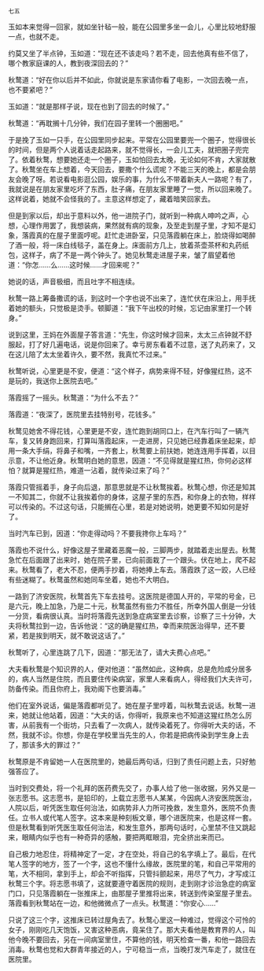     七五 

   玉如本来觉得一回家，就如坐针毡一般，能在公园里多坐一会儿，心里比较地舒服一点，也就不走。

   约莫又坐了半点钟，玉如道：“现在还不该走吗？若不走，回去他真有些不信了，哪个教家庭课的人，教到夜深回去的？”

   秋鹜道：“好在你以后并不如此，你就说是东家请你看了电影，一次回去晚一点，也不要紧吧？”

   玉如道：“就是那样子说，现在也到了回去的时候了。”

   秋鹜道：“再耽搁十几分钟，我们在园子里转一个圈圈吧。”

   于是挽了玉如一只手，在公园里同步起来。平常在公园里要兜一个圈子，觉得很长的时间，但是两个人说着话走起路来，就不觉得长，一会儿工夫，就把圈子兜完了。依着秋鹜，想要她还走一个圈子，玉如怕回去太晚，无论如何不肯，大家就散了。秋鹜坐在车上想着，今天回去，要撒个什么谎呢？不能三天的晚上，都是会朋友会晚了呀。若说看电影逛公园，娱乐的事，为什么不带着新夫人一路呢？有了，我就说是在朋友家里吃坏了东西，肚子痛，在朋友家里睡了一觉，所以回来晚了。这样说着，她就不会怪我的了。主意这样想定了，藏着暗笑回家去。

   但是到家以后，却出于意料以外，他一进院子门，就听到一种病人呻吟之声，心想，心理作用罢了，我想装病，果然就有病的现象，及至走到屋子里，才知不是幻象，落霞真的在屋子里面哼呢。赶忙走进卧室，只见落霞躺在床上，脸烧得如喝醉了酒一般，将一床白线毯子，盖在身上。床面前方几上，放着茶壶茶杯和丸药纸包，这样子，病了不是一两个钟头了。她见秋鹜走进屋子来，皱了眉望着他道：“你怎……么……这时候……才回来呢？”

   她说的话，声音极细，而且吐字不相连续。

   秋鹜一路上筹备撒谎的话，到这时一个字也说不出来了，连忙伏在床沿上，用手抚着她的额头，只觉极是烫手。顿脚道：“我下午出校的时候，忘记由家里打一个转身。”

   说到这里，王妈在外面屋子答言道：“先生，你这时候才回来，太太三点钟就不舒服起，打了好几遍电话，说是你回来了。幸亏房东看着不过意，送了丸药来了，又在这儿陪了太太坐着许久，要不然，我真忙不过来。”

   秋鹜听说，心里更是不安，便道：“这个样子，病势来得不轻，好像猩红热，这不是玩的，我送你上医院去吧。”

   落霞摇了一摇头。秋鹜道：“为什么不去？”

   落霞道：“夜深了，医院里去挂特别号，花钱多。”

   秋鹜见她舍不得花钱，心里更是不安，连忙跑到胡同口上，在汽车行叫了一辆汽车，复又转身跑回来，打算叫落霞起床，一走进房，只见她已经靠着床坐起来，却用一条大手绢，将鼻子和嘴，一齐套上，秋鹜要上前扶她，她连连用手挥着，以目示意，不让他近身。秋鹜明白她的意思，因道：“不见得就是猩红热，你何必这样怕？就算是猩红热，难道一沾着，就传染过来了吗？”

   落霞只管摇着手，身子向后退，那意思就是不让秋鹜挨着。秋鹜心想，你还是知其一不知其二，你就不让我挨着你的身体，这屋子里的东西，和你身上的衣物，样样可以传染的。不过这句话，只能搁在心里，若是对她说明，她更要不知如何是好了。

   当时汽车已到，因道：“你走得动吗？不要我搀你上车吗？”

   落霞也不说什么，好像这屋子里藏着恶魔一般，三脚两步，就踏着走出屋去。秋鹜急忙在后面跟了出来时，她在院子里，已向前面栽了一个跟头。伏在地上，爬不起来。秋鹜看了，老大不忍，便两手抄着，将她捧上车去。落霞跌了这一跤，人已经有些迷糊了。秋鹜虽然和她同车坐着，她也不大明白。

   一路到了济安医院，秋鹜首先下车去挂号。这医院是德国人开的，平常的号金，已是六元，晚上加急，乃是二十元，秋鹜虽然有些力不胜任，所幸外国人倒是一分钱一分货，看病很认真。当时将落霞先送到急症病室里去诊察，诊察了三十分钟，大夫将秋鹜拉到一边，告诉他说：“这的确是猩红热，幸而来院医治得早，还不要紧，若是挨到明天，就不敢说这话了。”

   秋鹜听了，心里连跳了几下，因道：“那无法了，请大夫费心点吧。”

   大夫看秋鹜是个知识界的人，便对他道：“虽然如此，这种病，总是危险成分居多的，病人当然是住院，而且要住传染病室，家里人来看病人，得经我们大夫许可，防备传染。而且你府上，我劝阁下也要消毒。”

   他们在室外说话，偏是落霞都听见了。她在屋子里哼着，叫秋鹜去说话。秋鹜一进来，她就让他站着，因道：“大夫的话，你得听，我原来也不知道这猩红热怎么厉害，从前我有一个街坊，只去看了一次病人，就传染着死了。你得听大夫的话，不然，我就不诊。你想，你是在学校里当先生的人，你若是把病传染到学生身上去了，那该多大的罪过？”

   秋鹜原是不肯留她一人在医院里的，她最后两句话，归到了责任问题上去，只好勉强答应了。

   当时到交费处，将一个礼拜的医药费先交了，办事人给了他一张收据，另外又是一张志愿书。这志愿书，是铅印的，上载立志愿书人某某，今因病人济安医院医治，人院以后，听凭医生取任何治法，如病势非人力所可挽救，发生意外，医院不负责任。立书人或代笔人签字。这本来是种刻板文章，哪个进医院来，也是这样一套。但是秋鹜看到听凭医生取任何治法，和发生意外，那两句话时，心里禁不住又跳起来，眼睛内似乎也有一种奇异的感触，要把两眶眼泪，完全挤出来而已。

   自己极力地忍住，将精神定了一定，才在空处，将自己的名字填上了。最后，在代笔人签字的地方，签了一个字，这也不懂什么缘故，医院里的笔，和自己平常用的笔，大不相同，拿到手上，却会不听指挥，只管抖颤起来，用尽了气力，才写成江秋鹜三个字。将志愿书填了，这就要遵守着医院的规则，走到刚才诊治急症的病室门口，只见落霞躺在一张推床上，由那屋子里推将出来，转送到传染室屋子里去。落霞看到秋鹜站在一边，和他微微点了一点头。秋鹜道：“你安心……”

   只说了这三个字，这推床已转过屋角去了。秋鹜心里这一种难过，觉得这个可怜的女子，刚刚吃几天饱饭，又害这种恶病，竟呆住了。那大夫看他是教育界的人，叫他今晚不要回去，另在一间病室里住，不算他的钱，明天检查一番，和他一路回去消毒。秋鹜也觉和大群青年接近的人，宁可稳当一点，当晚打发汽车走了，就住在医院里。

